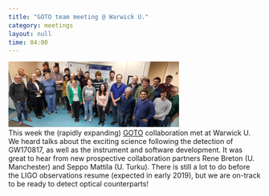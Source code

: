 ```yaml
---
title: "GOTO team meeting @ Warwick U."
category: meetings
layout: null
time: 04:00
---
```

<!-- header generated from blosxom format post; make_header.pl 23.1.2022 -->
<p>
<img src="images/GOTO-collaboration_2018-Apr.jpg" width="340"><br>
This week the (rapidly expanding) <a href="http://www.goto-observatory.org">GOTO</a> collaboration met at Warwick U. We heard talks about the exciting science following the detection of GW170817, as well as the instrument and software development. It was great to hear from new prospective collaboration partners Rene Breton (U. Manchester) and Seppo Mattila (U. Turku). There is still a lot to do before the LIGO observations resume (expected in early 2019), but we are on-track to be ready to detect optical counterparts!
